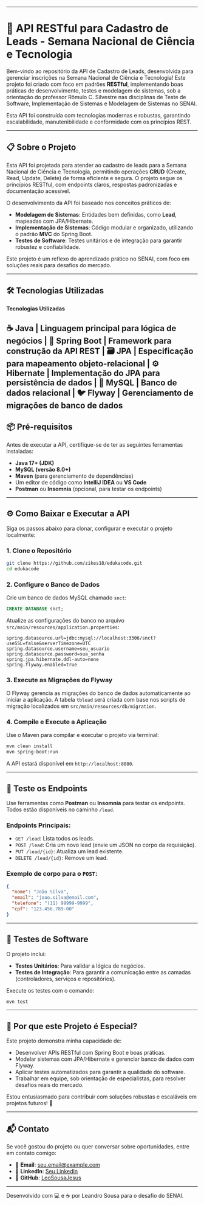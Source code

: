 -----

# 🚀 API RESTful para Cadastro de Leads - Semana Nacional de Ciência e Tecnologia

Bem-vindo ao repositório da API de Cadastro de Leads, desenvolvida para gerenciar inscrições na Semana Nacional de Ciência e Tecnologia\! Este projeto foi criado com foco em padrões **RESTful**, implementando boas práticas de desenvolvimento, testes e modelagem de sistemas, sob a orientação do professor Rômulo C. Silvestre nas disciplinas de Teste de Software, Implementação de Sistemas e Modelagem de Sistemas no SENAI.

Esta API foi construída com tecnologias modernas e robustas, garantindo escalabilidade, manutenibilidade e conformidade com os princípios REST.

-----

## 📋 Sobre o Projeto

Esta API foi projetada para atender ao cadastro de leads para a Semana Nacional de Ciência e Tecnologia, permitindo operações **CRUD** (Create, Read, Update, Delete) de forma eficiente e segura. O projeto segue os princípios RESTful, com endpoints claros, respostas padronizadas e documentação acessível.

O desenvolvimento da API foi baseado nos conceitos práticos de:

  * **Modelagem de Sistemas**: Entidades bem definidas, como **Lead**, mapeadas com JPA/Hibernate.
  * **Implementação de Sistemas**: Código modular e organizado, utilizando o padrão **MVC** do Spring Boot.
  * **Testes de Software**: Testes unitários e de integração para garantir robustez e confiabilidade.

Este projeto é um reflexo do aprendizado prático no SENAI, com foco em soluções reais para desafios do mercado.

-----

## 🛠️ Tecnologias Utilizadas

**Tecnologias Utilizadas**

☕ **Java** | Linguagem principal para lógica de negócios
| 🌱 **Spring Boot** | Framework para construção da API REST 
| 🗃️ **JPA** | Especificação para mapeamento objeto-relacional
| ⚙️ **Hibernate** | Implementação do JPA para persistência de dados
| 🐬 **MySQL** | Banco de dados relacional 
| 🐦 **Flyway** | Gerenciamento de migrações de banco de dados
-----

## 📦 Pré-requisitos

Antes de executar a API, certifique-se de ter as seguintes ferramentas instaladas:

  * **Java 17+ (JDK)**
  * **MySQL (versão 8.0+)**
  * **Maven** (para gerenciamento de dependências)
  * Um editor de código como **IntelliJ IDEA** ou **VS Code**
  * **Postman** ou **Insomnia** (opcional, para testar os endpoints)

-----

## ⚙️ Como Baixar e Executar a API

Siga os passos abaixo para clonar, configurar e executar o projeto localmente:

### 1\. Clone o Repositório

```bash
git clone https://github.com/zikes18/edukacode.git
cd edukacode
```

### 2\. Configure o Banco de Dados

Crie um banco de dados MySQL chamado `snct`:

```sql
CREATE DATABASE snct;
```

Atualize as configurações do banco no arquivo `src/main/resources/application.properties`:

```properties
spring.datasource.url=jdbc:mysql://localhost:3306/snct?useSSL=false&serverTimezone=UTC
spring.datasource.username=seu_usuario
spring.datasource.password=sua_senha
spring.jpa.hibernate.ddl-auto=none
spring.flyway.enabled=true
```

### 3\. Execute as Migrações do Flyway

O Flyway gerencia as migrações do banco de dados automaticamente ao iniciar a aplicação. A tabela `tblead` será criada com base nos scripts de migração localizados em `src/main/resources/db/migration`.

### 4\. Compile e Execute a Aplicação

Use o Maven para compilar e executar o projeto via terminal:

```bash
mvn clean install
mvn spring-boot:run
```

A API estará disponível em `http://localhost:8080`.

-----

## 🧪 Teste os Endpoints

Use ferramentas como **Postman** ou **Insomnia** para testar os endpoints. Todos estão disponíveis no caminho `/lead`.

### Endpoints Principais:

  * `GET /lead`: Lista todos os leads.
  * `POST /lead`: Cria um novo lead (envie um JSON no corpo da requisição).
  * `PUT /lead/{id}`: Atualiza um lead existente.
  * `DELETE /lead/{id}`: Remove um lead.

### Exemplo de corpo para o `POST`:

```json
{
  "nome": "João Silva",
  "email": "joao.silva@email.com",
  "telefone": "(11) 99999-9999",
  "cpf": "123.456.789-00"
}
```

-----

## 🔬 Testes de Software

O projeto inclui:

  * **Testes Unitários**: Para validar a lógica de negócios.
  * **Testes de Integração**: Para garantir a comunicação entre as camadas (controladores, serviços e repositórios).

Execute os testes com o comando:

```bash
mvn test
```

-----

## 🌟 Por que este Projeto é Especial?

Este projeto demonstra minha capacidade de:

  * Desenvolver APIs RESTful com Spring Boot e boas práticas.
  * Modelar sistemas com JPA/Hibernate e gerenciar banco de dados com Flyway.
  * Aplicar testes automatizados para garantir a qualidade do software.
  * Trabalhar em equipe, sob orientação de especialistas, para resolver desafios reais do mercado.

Estou entusiasmado para contribuir com soluções robustas e escaláveis em projetos futuros\! 🚀

-----

## 📬 Contato

Se você gostou do projeto ou quer conversar sobre oportunidades, entre em contato comigo:

  * 📧 **Email**: seu.email@example.com
  * 💼 **LinkedIn**: [Seu LinkedIn](https://www.google.com/search?q=https://www.linkedin.com/in/seulinkedin)
  * 🐙 **GitHub**: [LeoSousaJesus](https://www.google.com/search?q=https://github.com/LeoSousaJesus)

-----

Desenvolvido com 💻 e ☕ por Leandro Sousa para o desafio do SENAI.